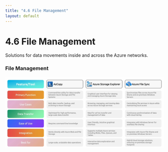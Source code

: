 ```yaml
---
title: "4.6 File Management"
layout: default
---
```


# 4.6 File Management

Solutions for data movements inside and across the Azure networks.

### File Management

![image.png](/assets/images/image-2.png)